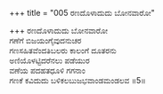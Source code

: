 +++
title = "005 ರಣದೊಳಾದುದು ಬೋನವಾರೋ"

+++
ರಣದೊಳಾದುದು ಬೋನವಾರೋ  
ಗಣೆಗೆ ಬಿಜಯಂಗೈವುದನುಚರ  
ಗಣಸಹಿತವೆಂದತಿಬಲರು ಕಾಲಂಗೆ ದೂತರನು  
ಅಣಿಯೊಳಟ್ಟಿದರೆನಲು ಪಡೆಯುರ  
ವಣೆಯ ಪದಹತಧೂಳಿ ಗಗನಾಂ  
ಗಣಕೆ ಕವಿದುದು ಬಳಿಕಲಬುಜಭವಾಂಡಮಂಡಲವ      ॥5॥